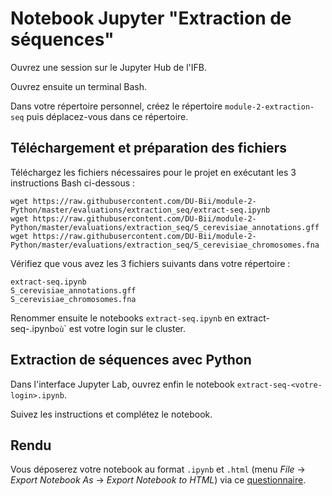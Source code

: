 # Notebook Jupyter "Extraction de séquences"

Ouvrez une session sur le Jupyter Hub de l'IFB.

Ouvrez ensuite un terminal Bash.

Dans votre répertoire personnel, créez le répertoire `module-2-extraction-seq` puis déplacez-vous dans ce répertoire.

## Téléchargement et préparation des fichiers

Téléchargez les fichiers nécessaires pour le projet en exécutant les 3 instructions Bash ci-dessous :

```
wget https://raw.githubusercontent.com/DU-Bii/module-2-Python/master/evaluations/extraction_seq/extract-seq.ipynb
wget https://raw.githubusercontent.com/DU-Bii/module-2-Python/master/evaluations/extraction_seq/S_cerevisiae_annotations.gff
wget https://raw.githubusercontent.com/DU-Bii/module-2-Python/master/evaluations/extraction_seq/S_cerevisiae_chromosomes.fna
```

Vérifiez que vous avez les 3 fichiers suivants dans votre répertoire :
```
extract-seq.ipynb
S_cerevisiae_annotations.gff
S_cerevisiae_chromosomes.fna
```

Renommer ensuite le notebooks `extract-seq.ipynb` en extract-seq-<votre-login>.ipynb` où `<votre-login>` est votre login sur le cluster.


## Extraction de séquences avec Python

Dans l'interface Jupyter Lab, ouvrez enfin le notebook `extract-seq-<votre-login>.ipynb`.

Suivez les instructions et complétez le notebook.


## Rendu

Vous déposerez votre notebook au format `.ipynb` et `.html` (menu *File* -> *Export Notebook As* -> *Export Notebook to HTML*) via ce [questionnaire](????).

